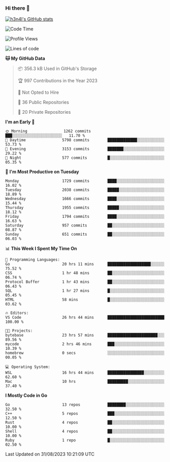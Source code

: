 ### Hi there 👋

[![h3n4l's GitHub stats](https://github-readme-stats.vercel.app/api?username=h3n4l&count_private=true&show_icons=true&theme=radical)](https://github.com/h3n4l/github-readme-stats)

<!--START_SECTION:waka-->
![Code Time](http://img.shields.io/badge/Code%20Time-1%2C548%20hrs%204%20mins-blue)

![Profile Views](http://img.shields.io/badge/Profile%20Views-8-blue)

![Lines of code](https://img.shields.io/badge/From%20Hello%20World%20I%27ve%20Written-3.0%20million%20lines%20of%20code-blue)

**🐱 My GitHub Data** 

> 📦 356.3 kB Used in GitHub's Storage 
 > 
> 🏆 997 Contributions in the Year 2023
 > 
> 🚫 Not Opted to Hire
 > 
> 📜 36 Public Repositories 
 > 
> 🔑 20 Private Repositories 
 > 
**I'm an Early 🐤** 

```text
🌞 Morning                1262 commits        ███░░░░░░░░░░░░░░░░░░░░░░   11.70 % 
🌆 Daytime                5798 commits        █████████████░░░░░░░░░░░░   53.73 % 
🌃 Evening                3153 commits        ███████░░░░░░░░░░░░░░░░░░   29.22 % 
🌙 Night                  577 commits         █░░░░░░░░░░░░░░░░░░░░░░░░   05.35 % 
```
📅 **I'm Most Productive on Tuesday** 

```text
Monday                   1729 commits        ████░░░░░░░░░░░░░░░░░░░░░   16.02 % 
Tuesday                  2038 commits        █████░░░░░░░░░░░░░░░░░░░░   18.89 % 
Wednesday                1666 commits        ████░░░░░░░░░░░░░░░░░░░░░   15.44 % 
Thursday                 1955 commits        █████░░░░░░░░░░░░░░░░░░░░   18.12 % 
Friday                   1794 commits        ████░░░░░░░░░░░░░░░░░░░░░   16.63 % 
Saturday                 957 commits         ██░░░░░░░░░░░░░░░░░░░░░░░   08.87 % 
Sunday                   651 commits         ██░░░░░░░░░░░░░░░░░░░░░░░   06.03 % 
```


📊 **This Week I Spent My Time On** 

```text
💬 Programming Languages: 
Go                       20 hrs 11 mins      ███████████████████░░░░░░   75.52 % 
CSS                      1 hr 48 mins        ██░░░░░░░░░░░░░░░░░░░░░░░   06.74 % 
Protocol Buffer          1 hr 43 mins        ██░░░░░░░░░░░░░░░░░░░░░░░   06.43 % 
SQL                      1 hr 27 mins        █░░░░░░░░░░░░░░░░░░░░░░░░   05.45 % 
HTML                     58 mins             █░░░░░░░░░░░░░░░░░░░░░░░░   03.62 % 

🔥 Editors: 
VS Code                  26 hrs 44 mins      █████████████████████████   100.00 % 

🐱‍💻 Projects: 
bytebase                 23 hrs 57 mins      ██████████████████████░░░   89.56 % 
mycode                   2 hrs 46 mins       ███░░░░░░░░░░░░░░░░░░░░░░   10.39 % 
homebrew                 0 secs              ░░░░░░░░░░░░░░░░░░░░░░░░░   00.05 % 

💻 Operating System: 
WSL                      16 hrs 44 mins      ████████████████░░░░░░░░░   62.60 % 
Mac                      10 hrs              █████████░░░░░░░░░░░░░░░░   37.40 % 
```

**I Mostly Code in Go** 

```text
Go                       13 repos            ████████░░░░░░░░░░░░░░░░░   32.50 % 
C++                      5 repos             ███░░░░░░░░░░░░░░░░░░░░░░   12.50 % 
Rust                     4 repos             ██░░░░░░░░░░░░░░░░░░░░░░░   10.00 % 
Shell                    4 repos             ██░░░░░░░░░░░░░░░░░░░░░░░   10.00 % 
Ruby                     1 repo              █░░░░░░░░░░░░░░░░░░░░░░░░   02.50 % 
```




 Last Updated on 31/08/2023 10:21:09 UTC
<!--END_SECTION:waka-->

